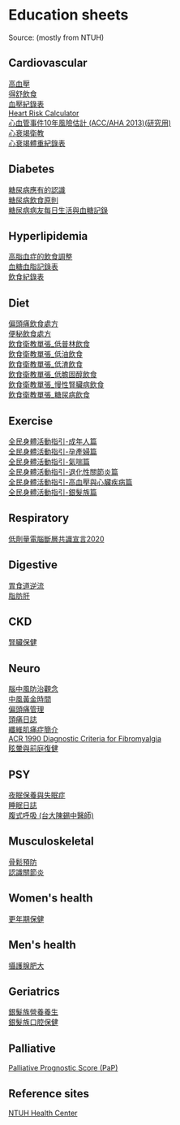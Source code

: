 # **Education sheets**
Source: (mostly from NTUH)

## Cardiovascular
[高血壓](https://health.ntuh.gov.tw/health/forms/txt/10_%E9%AB%98%E8%A1%80%E5%A3%93.pdf)\
[得舒飲食](https://health.ntuh.gov.tw/health/forms/txt/17_%E5%BE%97%E8%88%92%E9%A3%B2%E9%A3%9F.pdf)\
[血壓紀錄表](https://health.ntuh.gov.tw/health/%E8%A1%9B%E6%95%99%E5%96%AE%E5%BC%B5/%E8%A1%80%E5%A3%93%E8%A8%98%E9%8C%84%E8%A1%A8.pdf)\
[Heart Risk Calculator](http://www.cvriskcalculator.com/)\
[心血管事件10年風險估計 (ACC/AHA 2013)(研究用)](https://chejuic.shinyapps.io/ascvd_aha_2013/)\
[心衰竭衛教](https://health.ntuh.gov.tw/health/forms/txt/22_%E5%BF%83%E8%A1%B0%E7%AB%AD%E8%A1%9B%E6%95%99.pdf)\
[心衰竭體重紀錄表](https://health.ntuh.gov.tw/health/%E8%A1%9B%E6%95%99%E5%96%AE%E5%BC%B5/%E5%BF%83%E8%87%9F%E8%A1%B0%E7%AB%AD%E8%AD%B7%E7%90%86%E6%8C%87%E5%B0%8E%E8%87%AA%E4%B8%BB%E9%AB%94%E9%87%8D%E7%B4%80%E9%8C%84%E8%A1%A8.pdf)

## Diabetes
[糖尿病應有的認識](https://health.ntuh.gov.tw/health/forms/txt/01_%E7%B3%96%E5%B0%BF%E7%97%85%E6%87%89%E6%9C%89%E8%AA%8D%E8%AD%98.pdf)\
[糖尿病飲食原則](https://health.ntuh.gov.tw/health/forms/txt/06_%E7%B3%96%E5%B0%BF%E7%97%85%E9%A3%B2%E9%A3%9F%E5%8E%9F%E5%89%87.pdf)\
[糖尿病病友每日生活與血糖記錄](https://health.ntuh.gov.tw/health/%E8%A1%9B%E6%95%99%E5%96%AE%E5%BC%B5/%E7%B3%96%E5%B0%BF%E7%97%85%E7%94%9F%E6%B4%BB%E5%8F%8A%E8%A1%80%E7%B3%96%E8%A8%98%E9%8C%84.pdf)

## Hyperlipidemia
[高脂血症的飲食調整](https://health.ntuh.gov.tw/health/forms/txt/03_%E9%AB%98%E8%84%82%E8%A1%80%E7%97%87%E7%9A%84%E9%A3%B2%E9%A3%9F%E8%AA%BF%E6%95%B4.html)\
[血糖血脂記錄表](https://health.ntuh.gov.tw/health/%E8%A1%9B%E6%95%99%E5%96%AE%E5%BC%B5/%E8%A1%80%E7%B3%96%E8%A1%80%E8%84%82%E8%A8%98%E9%8C%84%E8%A1%A8.pdf)\
[飲食紀錄表](https://health.ntuh.gov.tw/health/%E8%A1%9B%E6%95%99%E5%96%AE%E5%BC%B5/%E9%A3%B2%E9%A3%9F%E7%B4%80%E9%8C%84%E8%A1%A8.pdf)

## Diet
[偏頭痛飲食處方](https://chejuic.github.io/chejuic.github.io/med/食物與頭痛.pdf)\
[便秘飲食處方](https://chejuic.github.io/chejuic.github.io/med/如何吃到足夠的纖維素.pdf)\
[飲食衛教單張_低普林飲食](https://chejuic.github.io/chejuic.github.io/med/飲食衛教單張_低普林飲食.pdf)\
[飲食衛教單張_低油飲食](https://chejuic.github.io/chejuic.github.io/med/飲食衛教單張_低油飲食.pdf)\
[飲食衛教單張_低渣飲食](https://chejuic.github.io/chejuic.github.io/med/飲食衛教單張_低渣飲食.pdf)\
[飲食衛教單張_低膽固醇飲食](https://chejuic.github.io/chejuic.github.io/med/飲食衛教單張_低膽固醇飲食.pdf)\
[飲食衛教單張_慢性腎臟病飲食](https://chejuic.github.io/chejuic.github.io/med/飲食衛教單張_慢性腎臟病飲食.pdf)\
[飲食衛教單張_糖尿病飲食](https://chejuic.github.io/chejuic.github.io/med/飲食衛教單張_糖尿病飲食.pdf)

## Exercise
[全民身體活動指引-成年人篇](https://chejuic.github.io/chejuic.github.io/med/全民身體活動指引-成年人篇.pdf)\
[全民身體活動指引-孕產婦篇](https://chejuic.github.io/chejuic.github.io/med/全民身體活動指引-孕產婦篇.pdf)\
[全民身體活動指引-氣喘篇](https://chejuic.github.io/chejuic.github.io/med/全民身體活動指引-氣喘篇.pdf)\
[全民身體活動指引-退化性關節炎篇](https://chejuic.github.io/chejuic.github.io/med/全民身體活動指引-退化性關節炎篇.pdf)\
[全民身體活動指引-高血壓與心臟疾病篇](https://chejuic.github.io/chejuic.github.io/med/全民身體活動指引-高血壓與心臟疾病篇.pdf)\
[全民身體活動指引-銀髮族篇](https://chejuic.github.io/chejuic.github.io/med/全民身體活動指引-銀髮族篇.pdf)

## Respiratory
[低劑量電腦斷層共識宣言2020](https://chejuic.github.io/chejuic.github.io/med/LDCT肺癌篩檢共識宣言.pdf)

## Digestive
[胃食道逆流](https://health.ntuh.gov.tw/health/forms/txt/11_%E8%83%83%E9%A3%9F%E9%81%93%E9%80%86%E6%B5%81.pdf)\
[脂肪肝](https://health.ntuh.gov.tw/health/forms/txt/21_%E8%84%82%E8%82%AA%E8%82%9D.pdf)

## CKD
[腎臟保健](https://health.ntuh.gov.tw/health/forms/txt/12_%E8%85%8E%E8%87%9F%E4%BF%9D%E5%81%A5%E7%A7%98%E8%A8%A3.pdf)

## Neuro
[腦中風防治觀念](https://health.ntuh.gov.tw/health/forms/txt/13_%E9%A0%90%E9%98%B2%E8%85%A6%E4%B8%AD%E9%A2%A8.pdf)\
[中風黃金時間](https://health.ntuh.gov.tw/health/forms/txt/16_%E4%B8%AD%E9%A2%A83%E5%B0%8F%E6%99%82.pdf)\
[偏頭痛管理](https://chejuic.github.io/chejuic.github.io/med/偏頭痛管理.pdf)\
[頭痛日誌](http://www.taiwanheadache.com.tw/doc/Diary.pdf)\
[纖維肌痛症簡介](https://www.ntuh.gov.tw/neur/Fpage.action?fid=4198)\
[ACR 1990 Diagnostic Criteria for Fibromyalgia](https://chejuic.github.io/chejuic.github.io/med/頁面擷取自-纖維肌痛症指引.pdf)\
[眩暈與前庭復健](https://netreg.pntn.mohw.gov.tw/he/292%E7%9C%A9%E6%9A%88%E8%88%87%E5%89%8D%E5%BA%AD%E5%BE%A9%E5%81%A5.pdf)

## PSY
[夜眠保養與失眠症](https://health.ntuh.gov.tw/health/forms/txt/18_%E5%A4%9C%E7%9C%A0%E4%BF%9D%E9%A4%8A%E8%88%87%E5%A4%B1%E7%9C%A0%E7%97%87.pdf)\
[睡眠日誌](https://www.ntuh.gov.tw/ckfinder_file/SLP/files/%E7%9D%A1%E7%9C%A0%E6%97%A5%E8%AA%8C.pdf)\
[腹式呼吸 (台大陳錫中醫師)](https://chejuic.github.io/chejuic.github.io/med/陳錫中呼吸放鬆訓練_p10_12.pdf)

## Musculoskeletal
[骨鬆預防](https://health.ntuh.gov.tw/health/forms/txt/03_%E9%AB%98%E8%84%82%E8%A1%80%E7%97%87%E7%9A%84%E9%A3%B2%E9%A3%9F%E8%AA%BF%E6%95%B4.html)\
[認識關節炎](https://health.ntuh.gov.tw/health/forms/txt/09_%E8%AA%8D%E8%AD%98%E9%97%9C%E7%AF%80%E7%82%8E.pdf)

## Women's health
[更年期保健](https://health.ntuh.gov.tw/health/forms/txt/19_%E6%9B%B4%E5%B9%B4%E6%9C%9F.pdf)

## Men's health
[攝護腺肥大](https://health.ntuh.gov.tw/health/forms/txt/20_%E6%94%9D%E8%AD%B7%E8%85%BA%E8%82%A5%E5%A4%A7.pdf)

## Geriatrics
[銀髮族營養養生](https://health.ntuh.gov.tw/health/forms/txt/15_%E8%80%81%E5%B9%B4%E7%87%9F%E9%A4%8A.pdf)\
[銀髮族口腔保健](https://chejuic.github.io/chejuic.github.io/med/老年口腔保健_摘錄.pdf.pdf)

## Palliative
[Palliative Prognostic Score (PaP)](https://www.mdapp.co/palliative-prognostic-score-pap-calculator-401/)

## Reference sites
[NTUH Health Center](https://health.ntuh.gov.tw/health/hrc_v3/nForm4.aspx?apID=HrcForm1.htm)

